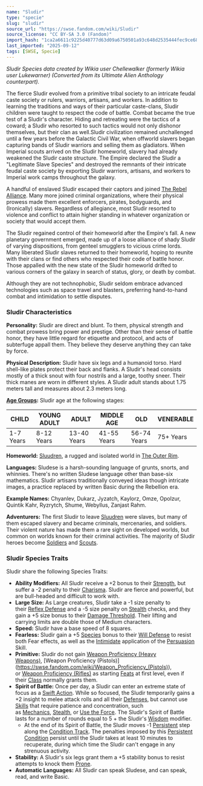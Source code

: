 ```yaml
---
name: "Sludir"
type: "specie"
slug: "sludir"
source_url: "https://swse.fandom.com/wiki/Sludir"
source_license: "CC BY-SA 3.0 (Fandom)"
import_hash: "1ca2a6611c9225d40777d63d09a6750501a93c648d2535444fec9ce6881d8d2d"
last_imported: "2025-09-12"
tags: [SWSE, Specie]
---
```

*Sludir Species data created by Wikia user Chellewalker (formerly Wikia user Lukewarner) (Converted from its Ultimate Alien Anthology counterpart).*

The fierce Sludir evolved from a primitive tribal society to an intricate feudal caste society or rulers, warriors, artisans, and workers. In addition to learning the traditions and ways of their particular caste-clans, Sludir children were taught to respect the code of battle. Combat became the true test of a Sludir's character. Hiding and retreating were the tactics of a coward; a Sludir who resorted to such tactics would not only dishonor themselves, but their clan as well.Sludir civilization remained unchallenged until a few years before the Galactic Civil War, when offworld slavers began capturing bands of Sludir warriors and selling them as gladiators. When Imperial scouts arrived on the Sludir homeworld, slavery had already weakened the Sludir caste structure. The Empire declared the Sludir a "Legitimate Slave Species" and destroyed the remnants of their intricate feudal caste society by exporting Sludir warriors, artisans, and workers to Imperial work camps throughout the galaxy.

A handful of enslaved Sludir escaped their captors and joined [The Rebel Alliance](https://swse.fandom.com/wiki/The_Rebel_Alliance). Many more joined criminal organizations, where their physical prowess made them excellent enforcers, pirates, bodyguards, and (Ironically) slavers. Regardless of allegiance, most Sludir resorted to violence and conflict to attain higher standing in whatever organization or society that would accept them.

The Sludir regained control of their homeworld after the Empire's fall. A new planetary government emerged, made up of a loose alliance of shady Sludir of varying dispositions, from genteel smugglers to vicious crime lords. Many liberated Sludir slaves returned to their homeworld, hoping to reunite with their clans or find others who respected their code of battle honor. Those appalled with the new state of the Sludir homeworld drifted to various corners of the galaxy in search of status, glory, or death by combat.

Although they are not technophobic, Sludir seldom embrace advanced technologies such as space travel and blasters, preferring hand-to-hand combat and intimidation to settle disputes.

### Sludir Characteristics
**Personality:** Sludir are direct and blunt. To them, physical strength and combat prowess bring power and prestige. Other than their sense of battle honor, they have little regard for etiquette and protocol, and acts of subterfuge appall them. They believe they deserve anything they can take by force.

**Physical Description:** Sludir have six legs and a humanoid torso. Hard shell-like plates protect their back and flanks. A Sludir's head consists mostly of a thick snout with four nostrils and a large, toothy sneer. Their thick manes are worn in different styles. A Sludir adult stands about 1.75 meters tall and measures about 2.3 meters long.

**[Age Groups](https://swse.fandom.com/wiki/Age_Groups):** Sludir age at the following stages:

| CHILD | YOUNG ADULT | ADULT | MIDDLE AGE | OLD | VENERABLE |
| --- | --- | --- | --- | --- | --- |
| 1-7 Years | 8-12 Years | 13-40 Years | 41-55 Years | 56-74 Years | 75+ Years |

**Homeworld:** [Sluudren](https://swse.fandom.com/wiki/Sluudren), a rugged and isolated world in [The Outer Rim](https://swse.fandom.com/wiki/The_Outer_Rim).

**Languages:** Sludese is a harsh-sounding language of grunts, snorts, and whinnies. There's no written Sludese language other than base-six mathematics. Sludir artisans traditionally conveyed ideas though intricate images, a practice replaced by written Basic during the Rebellion era.

**Example Names:** Chyanlev, Dukarz, Jyzatch, Kaylorz, Omze, Opolzur, Quintik Kahr, Ryzrytch, Shume, Webyllus, Zanjast Rahm.

**Adventurers:** The first Sludir to leave [Sluudren](https://swse.fandom.com/wiki/Sluudren) were slaves, but many of them escaped slavery and became criminals, mercenaries, and soldiers. Their violent nature has made them a rare sight on developed worlds, but common on worlds known for their criminal activities. The majority of Sludir heroes become [Soldiers](https://swse.fandom.com/wiki/Soldiers) and [Scouts](https://swse.fandom.com/wiki/Scouts).

### Sludir Species Traits
Sludir share the following Species Traits:
- **Ability Modifiers:** All Sludir receive a +2 bonus to their [Strength](https://swse.fandom.com/wiki/Strength), but suffer a -2 penalty to their [Charisma](https://swse.fandom.com/wiki/Charisma). Sludir are fierce and powerful, but are bull-headed and difficult to work with.
- **Large Size:** As Large creatures, Sludir take a -1 size penalty to their [Reflex Defense](https://swse.fandom.com/wiki/Reflex_Defense) and a -5 size penalty on [Stealth](https://swse.fandom.com/wiki/Stealth) checks, and they gain a +5 size bonus to their [Damage Threshold](https://swse.fandom.com/wiki/Damage_Threshold). Their lifting and carrying limits are double those of Medium characters.
- **Speed:** Sludir have a base speed of 8 squares.
- **Fearless:** Sludir gain a +5 [Species](https://swse.fandom.com/wiki/Species) bonus to their [Will Defense](https://swse.fandom.com/wiki/Will_Defense) to resist both Fear effects, as well as the [Intimidate](https://swse.fandom.com/wiki/Intimidate) application of the [Persuasion](https://swse.fandom.com/wiki/Persuasion) Skill.
- **Primitive:** Sludir do not gain [Weapon Proficiency (Heavy Weapons)](https://swse.fandom.com/wiki/Weapon_Proficiency_(Heavy_Weapons)), [Weapon Proficiency (Pistols)](https://swse.fandom.com/wiki/Weapon_Proficiency_(Pistols)), or [Weapon Proficiency (Rifles)](https://swse.fandom.com/wiki/Weapon_Proficiency_(Rifles)) as starting [Feats](https://swse.fandom.com/wiki/Feats) at first level, even if their [Class](https://swse.fandom.com/wiki/Class) normally grants them.
- **Spirit of Battle:** Once per day, a Sludir can enter an extreme state of focus as a [Swift Action](https://swse.fandom.com/wiki/Swift_Action). While so focused, the Sludir temporarily gains a +2 insight to melee attack rolls and all their [Defenses](https://swse.fandom.com/wiki/Defenses), but cannot use [Skills](https://swse.fandom.com/wiki/Skills) that require patience and concentration, such as [Mechanics](https://swse.fandom.com/wiki/Mechanics), [Stealth](https://swse.fandom.com/wiki/Stealth), or [Use the Force](https://swse.fandom.com/wiki/Use_the_Force). The Sludir's Spirit of Battle lasts for a number of rounds equal to 5 + the Sludir's [Wisdom](https://swse.fandom.com/wiki/Wisdom) modifier.
    - At the end of its Spirit of Battle, the Sludir moves -1 [Persistent](https://swse.fandom.com/wiki/Persistent) step along the [Condition Track](https://swse.fandom.com/wiki/Condition_Track). The penalties imposed by this [Persistent Condition](https://swse.fandom.com/wiki/Persistent_Condition) persist until the Sludir takes at least 10 minutes to recuperate, during which time the Sludir can't engage in any strenuous activity.
- **Stability:** A Sludir's six legs grant them a +5 stability bonus to resist attempts to knock them [Prone](https://swse.fandom.com/wiki/Prone).
- **Automatic Languages:** All Sludir can speak Sludese, and can speak, read, and write Basic.